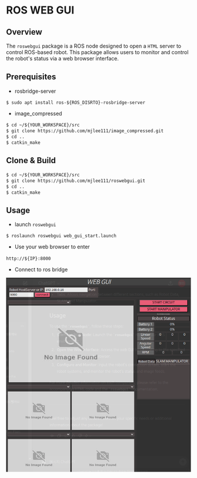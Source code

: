 # ROS WEB GUI
## Overview
The `roswebgui` package is a ROS node designed to open a `HTML` server to control ROS-based robot. This package allows users to monitor and control the robot's status via a web browser interface.

## Prerequisites
- rosbridge-server
```shell
$ sudo apt install ros-${ROS_DISRTO}-rosbridge-server
```
- image_compressed
```shell
$ cd ~/${YOUR_WORKSPACE}/src
$ git clone https://github.com/mjlee111/image_compressed.git
$ cd ..
$ catkin_make
```

## Clone & Build
```shell
$ cd ~/${YOUR_WORKSPACE}/src
$ git clone https://github.com/mjlee111/roswebgui.git
$ cd ..
$ catkin_make
```

## Usage 
- launch `roswebgui`
```shell
$ roslaunch roswebgui web_gui_start.launch
```

- Use your web browser to enter

`http://${IP}:8000`

- Connect to ros bridge

<div align=center>

![run](https://github.com/mjlee111/roswebgui/blob/master/docs/run.png)
</div>
